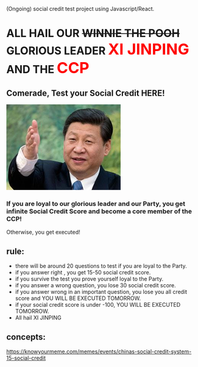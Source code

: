(Ongoing) social credit test project using Javascript/React.

# ALL HAIL OUR ~~WINNIE THE POOH~~ GLORIOUS LEADER <span style='font-size: 40px; color:red'>XI JINPING</span> AND THE <span style='font-size: 40px; color:red'>CCP</span>

## Comerade, Test your Social Credit HERE!
<img src="./src/images/xi.png">
<br/>

### If you are loyal to our glorious leader and our Party, you get infinite Social Credit Score and become a core member of the CCP!
Otherwise, you get executed!

## rule:
 - there will be around 20 questions to test if you are loyal to the Party.
 - if you answer right , you get 15-50 social credit score.
 - if you survive the test you prove yourself loyal to the Party.
 - if you answer a wrong question, you lose 30 social credit score.
 - if you answer wrong in an important question, you lose you all credit score and YOU WILL BE EXECUTED TOMORROW.
 - if your social credit score is under -100, YOU WILL BE EXECUTED TOMORROW.
 - All hail XI JINPING

## concepts:
https://knowyourmeme.com/memes/events/chinas-social-credit-system-15-social-credit

